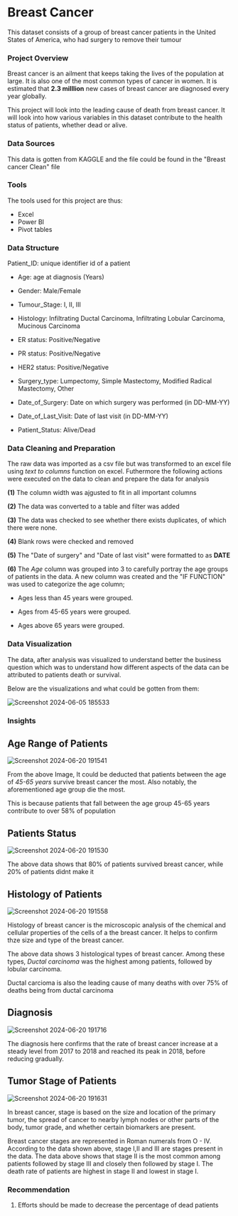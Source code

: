 # Breast Cancer
This dataset consists of a group of breast cancer patients in the United States of America, who had surgery to remove their tumour


### Project Overview
Breast cancer is an ailment that keeps taking the lives of the population at large. It is also one of the most common types of cancer in women. It is estimated that **2.3 milllion** new cases of breast cancer are diagnosed every year globally. 

This project will look into the leading cause of death from breast cancer. It will look into how various variables in this dataset contribute to the health status of patients, whether dead or alive. 


### Data Sources
This data is gotten from KAGGLE and the file could be found in the "Breast cancer Clean" file 


### Tools
The tools used for this project are thus:

- Excel
- Power BI
- Pivot tables



### Data Structure
Patient_ID: unique identifier id of a patient

- Age: age at diagnosis (Years)

- Gender: Male/Female

- Tumour_Stage: I, II, III

- Histology: Infiltrating Ductal Carcinoma, Infiltrating Lobular Carcinoma, Mucinous Carcinoma

- ER status: Positive/Negative

- PR status: Positive/Negative

- HER2 status: Positive/Negative

- Surgery_type: Lumpectomy, Simple Mastectomy, Modified Radical Mastectomy, Other

- Date_of_Surgery: Date on which surgery was performed (in DD-MM-YY)

- Date_of_Last_Visit: Date of last visit (in DD-MM-YY) 

- Patient_Status: Alive/Dead 



### Data Cleaning and Preparation
The raw data was imported as a csv file but was transformed to an excel file  using *text to columns* function on excel. Futhermore the following actions were executed on the data to clean and prepare the data for analysis

**(1)** The column width was ajgusted to fit in all important columns

**(2)** The data was converted to a table and filter was added

**(3)** The data was checked to see whether there exists duplicates, of which there were none.

**(4)** Blank rows were checked and removed

**(5)** The "Date of surgery" and "Date of last visit" were formatted to as **DATE**

**(6)** The *Age* column was grouped into 3 to carefully portray the age groups of patients in the data. A new column was created and the "IF FUNCTION" was used to categorize the age column; 

- Ages less than 45 years were grouped. 

- Ages from 45-65 years were grouped.

- Ages above 65 years were grouped.



### Data Visualization
The data, after analysis was visualized to understand better the business question which was to understand how different aspects of the data can be attributed to patients death or survival. 

Below are the visualizations and what could be gotten from them:


![Screenshot 2024-06-05 185533](https://github.com/NStanley0524/Breast_Cancer_Power_BI/assets/169830658/e700051d-dcbf-48fb-b99c-d570ad65d45d)



### Insights

## Age Range of Patients

![Screenshot 2024-06-20 191541](https://github.com/NStanley0524/Breast_Cancer_Power_BI/assets/169830658/9f498ce5-57b7-4300-a37c-382c691e19bf)


From the above Image, It could be deducted that patients between the age of *45-65 years* survive breast cancer the most. Also notably, the aforementioned age group die the most. 

This is because patients that fall between the age group 45-65 years contribute to over 58% of population 


## Patients Status

![Screenshot 2024-06-20 191530](https://github.com/NStanley0524/Breast_Cancer_Power_BI/assets/169830658/2ff36891-4188-489d-b0c1-2f6219edeb6a)


The above data shows that 80% of patients survived breast cancer, while 20% of patients didnt make it


## Histology of Patients

![Screenshot 2024-06-20 191558](https://github.com/NStanley0524/Breast_Cancer_Power_BI/assets/169830658/abf9ba1d-ad4b-467b-bdd4-72e396ca3afb)


Histology of breast cancer is the microscopic analysis of the chemical and cellular properties of the cells of a the breast cancer. It helps to confirm thze size and type of the breast cancer.

The above data shows 3 histological types of breast cancer. Among these types, *Ductal carcinoma* was the highest among patients, followed by lobular carcinoma. 

Ductal carcioma is also the leading cause of many deaths with over 75% of deaths being from ductal carcinoma


## Diagnosis

![Screenshot 2024-06-20 191716](https://github.com/NStanley0524/Breast_Cancer_Power_BI/assets/169830658/7a7c8a05-2c36-40b4-b4b9-045c13d9ec83)


The diagnosis here confirms that the rate of breast cancer increase at a steady level from 2017 to 2018 and reached its peak in 2018, before reducing gradually.



## Tumor Stage of Patients

![Screenshot 2024-06-20 191631](https://github.com/NStanley0524/Breast_Cancer_Power_BI/assets/169830658/f2c8d738-1208-4f94-98bd-aced6cec0022)


In breast cancer, stage is based on the size and location of the primary tumor, the spread of cancer to nearby lymph nodes or other parts of the body, tumor grade, and whether certain biomarkers are present. 

Breast cancer stages are represented in Roman numerals from O - IV. According to the data shown above, stage I,II and III are stages present in the data. The data above shows that stage II is the most common among patients followed by stage III and closely then followed by stage I. The death rate of patients are highest in stage II and lowest in stage I. 



### Recommendation
1. Efforts should be made to decrease the percentage of dead patients








